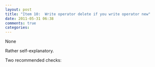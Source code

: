 ```yaml
---
layout: post
title: "Item 10:  Write operator delete if you write operator new"
date: 2011-05-31 06:38
comments: true
categories: 
---
```


None



Rather self-explanatory.




Two recommended checks:






